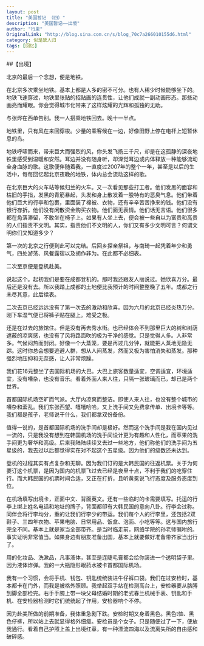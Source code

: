 ```yaml
---
layout: post
title: "美国暂记 （四）"
description: "美国暂记——出境"
author: "行恩"
OriginalLink: "http://blog.sina.com.cn/s/blog_70c7a266010155d6.html"
category: 似是故人归
tags: [回忆]
---
```


##【出境】

北京的最后一个念想，便是地铁。

在北京多次乘坐地铁。基本上都是人多的密不可分。也有人稀少时候能够坐下的。地铁飞速穿过，地铁里张贴的招贴画的连贯性，让他们成就一副动画形态。那些动画亮而耀眼。你会觉得城市化带来了这样炫耀的光辉和孤独的无助。

与张烨在西单告别。我一人搭乘地铁回去。晚十一半点。

地铁里，只有风在来回穿梭。少量的乘客候在一边，好像田野上停在电杆上短暂休息的鸟。

地铁呼啸而来，带来巨大而强烈的风，你头发飞扬三千尺，却是在这孤静的深夜地铁里感受到温暖和安然。耳边并没有随身听，却深觉耳边或内体释放一种能够流动全身血脉的歌。这歌便伴随着我，一直度过2007年的整个一年，甚至是以后的生活中，每每回忆起北京夜晚的地铁，体内总会流动这样的歌。

在北京巨大的火车站等候归兰的火车。又一次看见那些打工者。他们发黑的面容和枯旧的手指，发黑的青筋暴起，头发和身上散发着一股特有的恶臭气息。他们带着他们巨大的行李和包裹，里面装了棉被、衣物，还有辛辛苦苦挣来的钱。他们没有银行存折。他们没有闲散资金购买衣物。他们面无表情。他们话无言语。他们很多都在角落滞留，不敢坐在椅子上。如果有人坐上去，便会被一些自以为富贵和高贵的人们指责不文明。其实，指责他们不文明的人，你们又有多少文明可言？何谓文明你们又知道多少？

第一次的北京之行便到此可以完结。后回乡探亲祭祖，与南琦一起凭着年少和勇气，四处游荡、风餐露宿以及胡作非为。在此都不必细表。

二次至京便是登机赴美。

说起这个。起初我们是要在成都登机的。那时我还跟友人丽说过。她欣喜万分。最后还是没有去。所以我踏上成都的土地便比我预计的时间整整晚了五年。成都之行未尽其意，此后续表。

二次去京已经远远没有了第一次去的激动和欣喜。因为六月的北京已经炎热万分。刚下车湿气便已将裤子贴在腿上。难受之极。

还是在过去的旅馆住。但是没有再去秀水街。也已经体会不到那里巨大的树和树荫遮蔽的凉爽感，也没有了风将路面吹的极为干净的感觉。只是觉得人多。人非常多。气候闷热而封闭。好像一个大蒸笼，要是再过几分钟，就能把人蒸地无隐无踪。这时你总会想要逃避人群，想从人间蒸发，然而又极为害怕消失和蒸发。那种强烈地压抑和无奈感，让人非常烦躁。

我们花16元整坐了去国际机场的大巴。大巴上旅客数量适宜，空调适宜，环境适宜，没有嘈杂，也没有音乐。看着外面人来人往，只隔一张玻璃而已，却已是两个世界。

首都国际机场空旷而气派。大厅内凉爽而整洁。即使人来人往，也没有整个城市的嘈杂和紊乱。我们东张西望、嘻嘻哈哈，又上洗手间又免费拿传单、出境卡等等。我们都是孩子，老师说干什么，我们都拿双份备份。

值得一说的，是首都国际机场的洗手间却是极好。然而这个洗手间是我在国内见过一流的，只是我没有想到在韩国机场的洗手间设计更为有趣和人性化，而苹果的洗手间更为奢华和高级。后来我陆陆续续又去过一些地方，他们称他们的洗手间为五星级的，我去过以后都觉得实在对不起这个五星级。因为他们的级数还未达到。

登机的过程其实有点复杂和无聊。因为我们订的是大韩民国的往返机票。关于为何要订这个机票，是因为国内的机票飞过去已经是夜里十点，不利于我们的吃穿住行。而大韩民国的机票时间合适，又正在打折，且听黄冕说飞行态度及服务态度到位。

在机场填写出境卡，正面中文、背面英文。还有一些临时的卡需要填写。托运的行李上绑上姓名电话和地址的牌子，背面都印有大韩民国的意向八卦。行李会过称。同伴会将行李均分，重的让我们行李少的带运。我们每个人的行李里，还包括2双鞋子、三四年衣物、苹果电脑、日常用品、饭盒、泡面、小吃等等。这与国内旅行完全不同。基本上就是家当全部带齐。是当时临走前，网络学院的孙老师嘱咐的。事实证明非常值当。如果身边有朋友准备出国，基本上就要做好准备带齐家当出行了。

用的化妆品、洗漱品，凡事液体，甚至是连睫毛膏都会给你装进一个透明袋子里。因为液体炸弹。我的一大瓶隐形眼药水被卡首都国际机场。

我有一个习惯，会将手机、钱包、钥匙统统装进牛仔裤口袋。我们在过安检时，基本都卡在门外，而我是被格外照顾。我举起双手站在检测高台上，安检器要从胳膊到脚全部检完。右手手腕上带一块父母结婚时期的老式春兰机械手表、钥匙和手机、在安检器检测时它们统统起了作用，安检器响个不停。

因为赴美所做的前期准备，我体重急剧下跌。安检时期又身着黑色。黑色t恤、黑色仔裤，所以站上去就显得格外细瘦。安检员是个女子。只是随便过了一下，便放我通行。看着自己护照上盖上出境红章，有一种漂流四海以及流离失所的自由感和破碎感。
